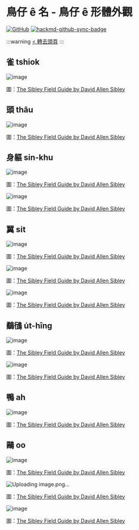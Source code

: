 # 鳥仔 ê 名 - 鳥仔 ê 形體外觀

[![GitHub](https://img.shields.io/badge/GitHub-black?logo=github)](https://github.com/siansiansu/tsiau-a-e-mia)
[![hackmd-github-sync-badge](https://hackmd.io/jF7KDGz8Qg-AZ8O-r2n4OQ/badge)](https://hackmd.io/jF7KDGz8Qg-AZ8O-r2n4OQ)

:::warning
[< 轉去頭頁](https://hackmd.io/@siansiansu/Hy4VzNvha)
:::

## 雀 tshiok

![image](https://github.com/siansiansu/tsiau-a-e-mia/assets/33391637/2b0e845b-7141-44a3-9131-9156ab12eebc)

圖：[The Sibley Field Guide by David Allen Sibley](https://www.audubon.org/marketplace/sibley-field-guides)

## 頭 thâu

![image](https://github.com/siansiansu/tsiau-a-e-mia/assets/33391637/78b2f185-8e40-42b5-9c7d-34995646bba3)

圖：[The Sibley Field Guide by David Allen Sibley](https://www.audubon.org/marketplace/sibley-field-guides)

## 身軀 sin-khu

![image](https://github.com/siansiansu/tsiau-a-e-mia/assets/33391637/de37e5ae-c2cc-4d47-be7b-6678e81b847d)

圖：[The Sibley Field Guide by David Allen Sibley](https://www.audubon.org/marketplace/sibley-field-guides)

![image](https://github.com/siansiansu/tsiau-a-e-mia/assets/33391637/107fe2d7-3fba-4328-b68c-e5b5ed512890)

圖：[The Sibley Field Guide by David Allen Sibley](https://www.audubon.org/marketplace/sibley-field-guides)

## 翼 si̍t

![image](https://github.com/siansiansu/tsiau-a-e-mia/assets/33391637/c03c6f72-ab52-4841-a986-78e8509ee28a)

圖：[The Sibley Field Guide by David Allen Sibley](https://www.audubon.org/marketplace/sibley-field-guides)

![image](https://github.com/siansiansu/tsiau-a-e-mia/assets/33391637/595f1685-7f40-4138-8cd9-489f35a31df5)

圖：[The Sibley Field Guide by David Allen Sibley](https://www.audubon.org/marketplace/sibley-field-guides)

![image](https://github.com/siansiansu/tsiau-a-e-mia/assets/33391637/a0dc440a-b08d-435c-ab0f-119035488736)

圖：[The Sibley Field Guide by David Allen Sibley](https://www.audubon.org/marketplace/sibley-field-guides)

## 鷸鴴 u̍t-hîng

![image](https://github.com/siansiansu/tsiau-a-e-mia/assets/33391637/0686808b-ba16-4fec-9c46-82bf0b92bfd7)

圖：[The Sibley Field Guide by David Allen Sibley](https://www.audubon.org/marketplace/sibley-field-guides)

![image](https://github.com/siansiansu/tsiau-a-e-mia/assets/33391637/afc358f7-8e74-45a4-b653-164b311ecec5)

圖：[The Sibley Field Guide by David Allen Sibley](https://www.audubon.org/marketplace/sibley-field-guides)

## 鴨 ah

![image](https://github.com/siansiansu/tsiau-a-e-mia/assets/33391637/b494c971-a042-42e2-8728-930ed2589b56)

圖：[The Sibley Field Guide by David Allen Sibley](https://www.audubon.org/marketplace/sibley-field-guides)

## 鷗 oo

![image](https://github.com/siansiansu/tsiau-a-e-mia/assets/33391637/cf73f1f8-89a1-48cc-8e90-763ac963561e)

圖：[The Sibley Field Guide by David Allen Sibley](https://www.audubon.org/marketplace/sibley-field-guides)

![Uploading image.png…]()

圖：[The Sibley Field Guide by David Allen Sibley](https://www.audubon.org/marketplace/sibley-field-guides)

![image](https://github.com/siansiansu/tsiau-a-e-mia/assets/33391637/bf030ada-7827-4b38-829c-e82d2d5ea9e4)

圖：[The Sibley Field Guide by David Allen Sibley](https://www.audubon.org/marketplace/sibley-field-guides)
